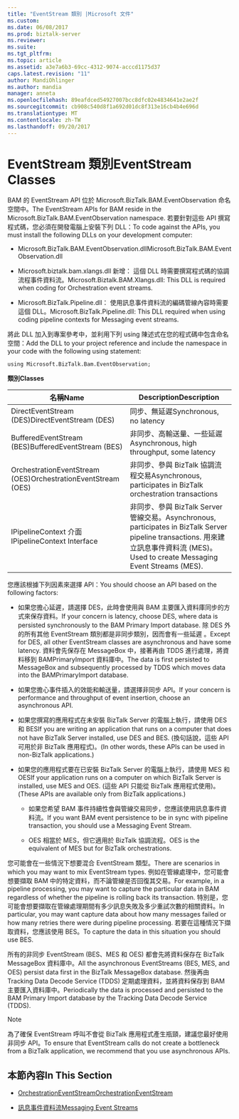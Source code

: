 ```yaml
---
title: "EventStream 類別 |Microsoft 文件"
ms.custom: 
ms.date: 06/08/2017
ms.prod: biztalk-server
ms.reviewer: 
ms.suite: 
ms.tgt_pltfrm: 
ms.topic: article
ms.assetid: a3e7a6b3-69cc-4312-9074-acccd1175d37
caps.latest.revision: "11"
author: MandiOhlinger
ms.author: mandia
manager: anneta
ms.openlocfilehash: 89eafdced54927007bcc8dfc02e4834641e2ae2f
ms.sourcegitcommit: cb908c540d8f1a692d01dc8f313e16cb4b4e696d
ms.translationtype: MT
ms.contentlocale: zh-TW
ms.lasthandoff: 09/20/2017
---
```

# <a name="eventstream-classes"></a><span data-ttu-id="a66f8-102">EventStream 類別</span><span class="sxs-lookup"><span data-stu-id="a66f8-102">EventStream Classes</span></span>
<span data-ttu-id="a66f8-103">BAM 的 EventStream API 位於 Microsoft.BizTalk.BAM.EventObservation 命名空間中。</span><span class="sxs-lookup"><span data-stu-id="a66f8-103">The EventStream APIs for BAM reside in the Microsoft.BizTalk.BAM.EventObservation namespace.</span></span> <span data-ttu-id="a66f8-104">若要針對這些 API 撰寫程式碼，您必須在開發電腦上安裝下列 DLL：</span><span class="sxs-lookup"><span data-stu-id="a66f8-104">To code against the APIs, you must install the following DLLs on your development computer:</span></span>  
  
-   <span data-ttu-id="a66f8-105">Microsoft.BizTalk.BAM.EventObservation.dll</span><span class="sxs-lookup"><span data-stu-id="a66f8-105">Microsoft.BizTalk.BAM.EventObservation.dll</span></span>  
  
-   <span data-ttu-id="a66f8-106">Microsoft.biztalk.bam.xlangs.dll 新增： 這個 DLL 時需要撰寫程式碼的協調流程事件資料流。</span><span class="sxs-lookup"><span data-stu-id="a66f8-106">Microsoft.Biztalk.BAM.Xlangs.dll: This DLL is required when coding for Orchestration event streams.</span></span>  
  
-   <span data-ttu-id="a66f8-107">Microsoft.BizTalk.Pipeline.dll： 使用訊息事件資料流的編碼管線內容時需要這個 DLL。</span><span class="sxs-lookup"><span data-stu-id="a66f8-107">Microsoft.BizTalk.Pipeline.dll: This DLL required when using coding pipeline contexts for Messaging event streams.</span></span>  
  
 <span data-ttu-id="a66f8-108">將此 DLL 加入到專案參考中，並利用下列 using 陳述式在您的程式碼中包含命名空間：</span><span class="sxs-lookup"><span data-stu-id="a66f8-108">Add the DLL to your project reference and include the namespace in your code with the following using statement:</span></span>  
  
```  
using Microsoft.BizTalk.Bam.EventObservation;  
```  
  
 <span data-ttu-id="a66f8-109">**類別**</span><span class="sxs-lookup"><span data-stu-id="a66f8-109">**Classes**</span></span>  
  
|<span data-ttu-id="a66f8-110">名稱</span><span class="sxs-lookup"><span data-stu-id="a66f8-110">Name</span></span>|<span data-ttu-id="a66f8-111">Description</span><span class="sxs-lookup"><span data-stu-id="a66f8-111">Description</span></span>|  
|----------|-----------------|  
|<span data-ttu-id="a66f8-112">DirectEventStream (DES)</span><span class="sxs-lookup"><span data-stu-id="a66f8-112">DirectEventStream (DES)</span></span>|<span data-ttu-id="a66f8-113">同步、無延遲</span><span class="sxs-lookup"><span data-stu-id="a66f8-113">Synchronous, no latency</span></span>|  
|<span data-ttu-id="a66f8-114">BufferedEventStream (BES)</span><span class="sxs-lookup"><span data-stu-id="a66f8-114">BufferedEventStream (BES)</span></span>|<span data-ttu-id="a66f8-115">非同步、高輸送量、一些延遲</span><span class="sxs-lookup"><span data-stu-id="a66f8-115">Asynchronous, high throughput, some latency</span></span>|  
|<span data-ttu-id="a66f8-116">OrchestrationEventStream (OES)</span><span class="sxs-lookup"><span data-stu-id="a66f8-116">OrchestrationEventStream (OES)</span></span>|<span data-ttu-id="a66f8-117">非同步、參與 BizTalk 協調流程交易</span><span class="sxs-lookup"><span data-stu-id="a66f8-117">Asynchronous, participates in BizTalk orchestration transactions</span></span>|  
|<span data-ttu-id="a66f8-118">IPipelineContext 介面</span><span class="sxs-lookup"><span data-stu-id="a66f8-118">IPipelineContext Interface</span></span>|<span data-ttu-id="a66f8-119">非同步、參與 BizTalk Server 管線交易。</span><span class="sxs-lookup"><span data-stu-id="a66f8-119">Asynchronous, participates in BizTalk Server pipeline transactions.</span></span> <span data-ttu-id="a66f8-120">用來建立訊息事件資料流 (MES)。</span><span class="sxs-lookup"><span data-stu-id="a66f8-120">Used to create Messaging Event Streams (MES).</span></span>|  
  
 <span data-ttu-id="a66f8-121">您應該根據下列因素來選擇 API：</span><span class="sxs-lookup"><span data-stu-id="a66f8-121">You should choose an API based on the following factors:</span></span>  
  
-   <span data-ttu-id="a66f8-122">如果您擔心延遲，請選擇 DES，此時會使用與 BAM 主要匯入資料庫同步的方式來保存資料。</span><span class="sxs-lookup"><span data-stu-id="a66f8-122">If your concern is latency, choose DES, where data is persisted synchronously to the BAM Primary Import database.</span></span> <span data-ttu-id="a66f8-123">除 DES 外的所有其他 EventStream 類別都是非同步類別，因而會有一些延遲 。</span><span class="sxs-lookup"><span data-stu-id="a66f8-123">Except for DES, all other EventStream classes are asynchronous and have some latency.</span></span> <span data-ttu-id="a66f8-124">資料會先保存在 MessageBox 中，接著再由 TDDS 進行處理，將資料移到 BAMPrimaryImport 資料庫中。</span><span class="sxs-lookup"><span data-stu-id="a66f8-124">The data is first persisted to MessageBox and subsequently processed by TDDS which moves data into the BAMPrimaryImport database.</span></span>  
  
-   <span data-ttu-id="a66f8-125">如果您擔心事件插入的效能和輸送量，請選擇非同步 API。</span><span class="sxs-lookup"><span data-stu-id="a66f8-125">If your concern is performance and throughput of event insertion, choose an asynchronous API.</span></span>  
  
-   <span data-ttu-id="a66f8-126">如果您撰寫的應用程式在未安裝 BizTalk Server 的電腦上執行，請使用 DES 和 BES</span><span class="sxs-lookup"><span data-stu-id="a66f8-126">If you are writing an application that runs on a computer that does not have BizTalk Server installed, use DES and BES.</span></span> <span data-ttu-id="a66f8-127">(換句話說，這些 API 可用於非 BizTalk 應用程式)。</span><span class="sxs-lookup"><span data-stu-id="a66f8-127">(In other words, these APIs can be used in non-BizTalk applications.)</span></span>  
  
-   <span data-ttu-id="a66f8-128">如果您的應用程式要在已安裝 BizTalk Server 的電腦上執行，請使用 MES 和 OES</span><span class="sxs-lookup"><span data-stu-id="a66f8-128">If your application runs on a computer on which BizTalk Server is installed, use MES and OES.</span></span> <span data-ttu-id="a66f8-129">(這些 API 只能從 BizTalk 應用程式使用)。</span><span class="sxs-lookup"><span data-stu-id="a66f8-129">(These APIs are available only from BizTalk applications.)</span></span>  
  
    -   <span data-ttu-id="a66f8-130">如果您希望 BAM 事件持續性會與管線交易同步，您應該使用訊息事件資料流。</span><span class="sxs-lookup"><span data-stu-id="a66f8-130">If you want BAM event persistence to be in sync with pipeline transaction, you should use a Messaging Event Stream.</span></span>  
  
    -   <span data-ttu-id="a66f8-131">OES 相當於 MES，但它適用於 BizTalk 協調流程。</span><span class="sxs-lookup"><span data-stu-id="a66f8-131">OES is the equivalent of MES but for BizTalk orchestrations.</span></span>  
  
 <span data-ttu-id="a66f8-132">您可能會在一些情況下想要混合 EventStream 類型。</span><span class="sxs-lookup"><span data-stu-id="a66f8-132">There are scenarios in which you may want to mix EventStream types.</span></span> <span data-ttu-id="a66f8-133">例如在管線處理中，您可能會想要擷取 BAM 中的特定資料，而不論管線是否回復其交易。</span><span class="sxs-lookup"><span data-stu-id="a66f8-133">For example, in a pipeline processing, you may want to capture the particular data in BAM regardless of whether the pipeline is rolling back its transaction.</span></span> <span data-ttu-id="a66f8-134">特別是，您可能會想要擷取在管線處理期間有多少訊息失敗及多少重試次數的相關資料。</span><span class="sxs-lookup"><span data-stu-id="a66f8-134">In particular, you may want capture data about how many messages failed or how many retries there were during pipeline processing.</span></span> <span data-ttu-id="a66f8-135">若要在這種情況下擷取資料，您應該使用 BES。</span><span class="sxs-lookup"><span data-stu-id="a66f8-135">To capture the data in this situation you should use BES.</span></span>  
  
 <span data-ttu-id="a66f8-136">所有的非同步 EventStream (BES、MES 和 OES) 都會先將資料保存在 BizTalk MessageBox 資料庫中。</span><span class="sxs-lookup"><span data-stu-id="a66f8-136">All the asynchronous EventStreams (BES, MES, and OES) persist data first in the BizTalk MessageBox database.</span></span> <span data-ttu-id="a66f8-137">然後再由 Tracking Data Decode Service (TDDS) 定期處理資料，並將資料保存到 BAM 主要匯入資料庫中。</span><span class="sxs-lookup"><span data-stu-id="a66f8-137">Periodically the data is processed and persisted to the BAM Primary Import database by the Tracking Data Decode Service (TDDS).</span></span>  
  
> [!NOTE]
>  <span data-ttu-id="a66f8-138">為了確保 EventStream 呼叫不會從 BizTalk 應用程式產生瓶頸，建議您最好使用非同步 API。</span><span class="sxs-lookup"><span data-stu-id="a66f8-138">To ensure that EventStream calls do not create a bottleneck from a BizTalk application, we recommend that you use asynchronous APIs.</span></span>  
  
## <a name="in-this-section"></a><span data-ttu-id="a66f8-139">本節內容</span><span class="sxs-lookup"><span data-stu-id="a66f8-139">In This Section</span></span>  
  
-   [<span data-ttu-id="a66f8-140">OrchestrationEventStream</span><span class="sxs-lookup"><span data-stu-id="a66f8-140">OrchestrationEventStream</span></span>](../core/orchestrationeventstream.md)  
  
-   [<span data-ttu-id="a66f8-141">訊息事件資料流</span><span class="sxs-lookup"><span data-stu-id="a66f8-141">Messaging Event Streams</span></span>](../core/messaging-event-streams.md)
